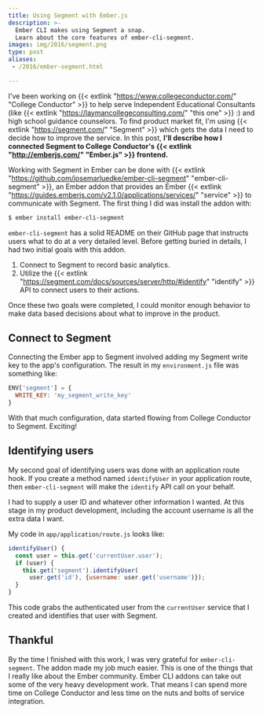 ```yaml
---
title: Using Segment with Ember.js
description: >-
  Ember CLI makes using Segment a snap.
  Learn about the core features of ember-cli-segment.
images: img/2016/segment.png
type: post
aliases:
 - /2016/ember-segment.html

---
```

I've been working on
{{< extlink "https://www.collegeconductor.com/" "College Conductor" >}}
to help serve Independent Educational Consultants
(like {{< extlink "https://laymancollegeconsulting.com/" "this one" >}} :)
and high school guidance counselors.
To find product market fit,
I'm using {{< extlink "https://segment.com/" "Segment" >}}
which gets the data I need
to decide how to improve the service.
In this post,
**I'll describe how I connected Segment
to College Conductor's
{{< extlink "http://emberjs.com/" "Ember.js" >}} frontend.**

Working with Segment in Ember can be done with
{{< extlink "https://github.com/josemarluedke/ember-cli-segment" "ember-cli-segment" >}},
an Ember addon that provides an Ember
{{< extlink "https://guides.emberjs.com/v2.1.0/applications/services/" "service" >}}
to communicate with Segment.
The first thing I did was install the addon with:

```bash
$ ember install ember-cli-segment
```

`ember-cli-segment` has a solid README on their GitHub page
that instructs users what to do at a very detailed level.
Before getting buried in details,
I had two initial goals with this addon.

1. Connect to Segment to record basic analytics.
2. Utilize the {{< extlink "https://segment.com/docs/sources/server/http/#identify" "identify" >}}
   API to connect users to their actions.

Once these two goals were completed,
I could monitor enough behavior
to make data based decisions
about what to improve
in the product.

## Connect to Segment

Connecting the Ember app to Segment involved adding my Segment write key
to the app's configuration. The result
in my `environment.js` file
was something like:

```javascript
ENV['segment'] = {
  WRITE_KEY: 'my_segment_write_key'
}
```

With that much configuration,
data started flowing from College Conductor to Segment.
Exciting!

## Identifying users

My second goal of identifying users
was done with an application route hook.
If you create a method named `identifyUser`
in your application route,
then `ember-cli-segment` will make the `identify` API call
on your behalf.

I had to supply a user ID
and whatever other information I wanted.
At this stage in my product development,
including the account username
is all the extra data I want.

My code in `app/application/route.js` looks like:

```javascript
identifyUser() {
  const user = this.get('currentUser.user');
  if (user) {
    this.get('segment').identifyUser(
      user.get('id'), {username: user.get('username')});
  }
}
```

This code grabs the authenticated user
from the `currentUser` service
that I created
and identifies that user with Segment.

## Thankful

By the time I finished
with this work,
I was very grateful for `ember-cli-segment`.
The addon made my job much easier.
This is one of the things that I really like
about the Ember community.
Ember CLI addons can take out some
of the very heavy development work.
That means I can spend more time
on College Conductor
and less time on the nuts and bolts
of service integration.
